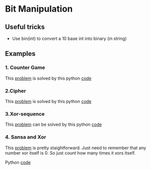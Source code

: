 # Bit Manipulation
## Useful tricks
* Use bin(int) to convert a 10 base int into binary (in string)
## Examples

### 1. Counter Game
This [problem](https://www.hackerrank.com/challenges/counter-game/problem) is solved by
this python [code](counter_game.py) 

### 2.Cipher
This [problem](https://www.hackerrank.com/challenges/cipher/problem) is solved
by this python [code](cipher.py)

### 3.Xor-sequence
This [problem](https://www.hackerrank.com/challenges/xor-se/problem) can
be solved by this python [code](xor_sequence.py)

### 4. Sansa and Xor
This [problem](https://www.hackerrank.com/challenges/sansa-and-xor/problem) is pretty staightforward. Just
need to remember that any number xor itself is 0. So just count how many times it xors itself.

Python [code](Sansa_and_xor.py)
